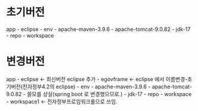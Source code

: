 # 초기버전
app - eclipse 
    - env - apache-maven-3.9.6
          - apache-tomcat-9.0.82
          - jdk-17
          - repo
    - workspace


# 변경버전
app - eclipse <- 최신버전 eclipse  추가
    - egovframe <- eclipse 에서 이름변경-초기버전(전자정부4.2의 eclipse)
    - env - apache-maven-3.9.6
          - apache-tomcat-9.0.82 - 쓸모를 상실(spring boot 로 변경했으므로.)
          - jdk-17
          - repo
    - workspace
    - workspace1 <- 전자정부프로임워크롤으로 쓰임.



